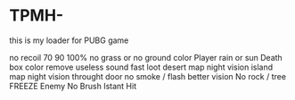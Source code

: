 # TPMH-
this is my loader for PUBG game 

no recoil 70 90 100%
no grass or no ground
color Player 
rain or sun
Death box color
remove useless sound
fast loot
desert map night vision
island map night vision
throught door
no smoke / flash 
better vision
No rock / tree
FREEZE Enemy
No Brush
Istant Hit 
